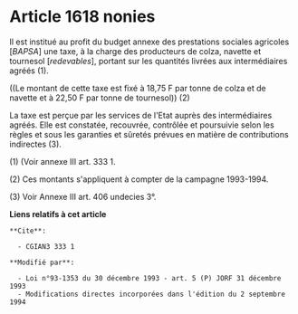 # Article 1618 nonies

Il est institué au profit du budget annexe des prestations sociales agricoles [*BAPSA*] une taxe, à la charge des producteurs
de colza, navette et tournesol [*redevables*], portant sur les quantités livrées aux intermédiaires agréés (1).

((Le montant de cette taxe est fixé à 18,75 F par tonne de colza et de navette et à 22,50 F par tonne de tournesol)) (2)

La taxe est perçue par les services de l'Etat auprès des intermédiaires agréés. Elle est constatée, recouvrée, contrôlée et
poursuivie selon les règles et sous les garanties et sûretés prévues en matière de contributions indirectes (3).

(1) (Voir annexe III art. 333 1.

(2) Ces montants s'appliquent à compter de la campagne 1993-1994.

(3) Voir Annexe III art. 406 undecies 3°.

**Liens relatifs à cet article**

	**Cite**:

	  - CGIAN3 333 1

	**Modifié par**:

	  - Loi n°93-1353 du 30 décembre 1993 - art. 5 (P) JORF 31 décembre 1993
	  - Modifications directes incorporées dans l'édition du 2 septembre 1994
